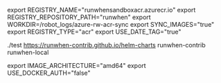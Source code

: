 export REGISTRY_NAME="runwhensandboxacr.azurecr.io"
export REGISTRY_REPOSITORY_PATH="runwhen"
export WORKDIR=/robot_logs/azure-rw-acr-sync
export SYNC_IMAGES="true"
export REGISTRY_TYPE="acr"
export USE_DATE_TAG="true"

./test https://runwhen-contrib.github.io/helm-charts runwhen-contrib runwhen-local


export IMAGE_ARCHITECTURE="amd64"
export USE_DOCKER_AUTH="false"